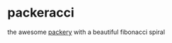 # packeracci
the awesome <a href="http://packery.metafizzy.co">packery</a> with a beautiful fibonacci spiral

